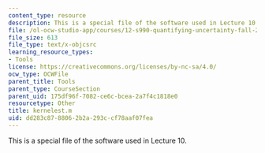 ```yaml
---
content_type: resource
description: This is a special file of the software used in Lecture 10.
file: /ol-ocw-studio-app/courses/12-s990-quantifying-uncertainty-fall-2012/dd283c8788062b2a293ccf78aaf07fea_kernelest.m
file_size: 613
file_type: text/x-objcsrc
learning_resource_types:
- Tools
license: https://creativecommons.org/licenses/by-nc-sa/4.0/
ocw_type: OCWFile
parent_title: Tools
parent_type: CourseSection
parent_uid: 175df96f-7082-ce6c-bcea-2a7f4c1818e0
resourcetype: Other
title: kernelest.m
uid: dd283c87-8806-2b2a-293c-cf78aaf07fea
---
```

This is a special file of the software used in Lecture 10.